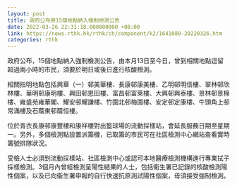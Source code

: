 ```yaml
---
layout: post
title: 政府公布將15個地點納入強制檢測公告
date: 2022-03-26 22:31:18.000000000 +08:00
link: https://news.rthk.hk/rthk/ch/component/k2/1641089-20220326.htm
categories: rthk
---
```


政府公布，15個地點納入強制檢測公告，由本月13日至今日，曾到相關地點逗留超過兩小時的巿民，須要於明日或後日進行核酸檢測。

相關指明地點包括興華（一）邨美華樓、長康邨康美樓、乙明邨明信樓、翠林邨欣林樓、華明邨康明樓、興田邨恩田樓、富昌邨富萊樓、大興邨興泰樓、景林邨景棉樓、雍盛苑雍華閣、耀安邨耀謙樓、竹園北邨梅園樓、安定邨定康樓、牛頭角上邨常滿樓及石蔭東邨蔭恒樓。

位於青衣長康邨康豐樓和康祥樓對出籃球場的流動採樣站，會延長服務日期至星期一。另外，多個檢測點設置派籌機，已取籌的市民可在社區檢測中心網站查看實時籌號排隊狀況。

受檢人士必須到流動採樣站、社區檢測中心或認可本地醫療檢測機構進行專業拭子採樣檢測。3個月內曾經檢測呈陽性結果的人士，包括衞生署已記錄的核酸檢測陽性個案，以及已向衞生署申報的自行快速抗原測試陽性個案，毋須接受強制檢測。
